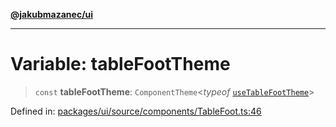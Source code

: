 [**@jakubmazanec/ui**](../README.md)

---

# Variable: tableFootTheme

> `const` **tableFootTheme**: `ComponentTheme`\<_typeof_
> [`useTableFootTheme`](../functions/useTableFootTheme.md)\>

Defined in:
[packages/ui/source/components/TableFoot.ts:46](https://github.com/jakubmazanec/tools/blob/412167e80a7675933e43d5220a19d05130301e2d/packages/ui/source/components/TableFoot.ts#L46)
